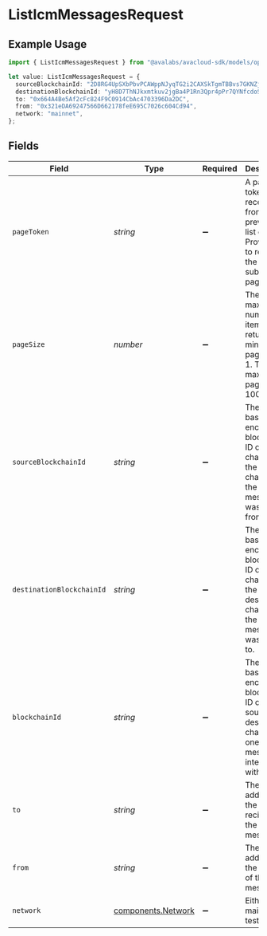 # ListIcmMessagesRequest

## Example Usage

```typescript
import { ListIcmMessagesRequest } from "@avalabs/avacloud-sdk/models/operations";

let value: ListIcmMessagesRequest = {
  sourceBlockchainId: "2D8RG4UpSXbPbvPCAWppNJyqTG2i2CAXSkTgmTBBvs7GKNZjsY",
  destinationBlockchainId: "yH8D7ThNJkxmtkuv2jgBa4P1Rn3Qpr4pPr7QYNfcdoS6k6HWp",
  to: "0x664A4Be5Af2cFc824F9C0914CbAc4703396Da2DC",
  from: "0x321eDA69247566D662178feE695C7026c604Cd94",
  network: "mainnet",
};
```

## Fields

| Field                                                                                                       | Type                                                                                                        | Required                                                                                                    | Description                                                                                                 | Example                                                                                                     |
| ----------------------------------------------------------------------------------------------------------- | ----------------------------------------------------------------------------------------------------------- | ----------------------------------------------------------------------------------------------------------- | ----------------------------------------------------------------------------------------------------------- | ----------------------------------------------------------------------------------------------------------- |
| `pageToken`                                                                                                 | *string*                                                                                                    | :heavy_minus_sign:                                                                                          | A page token, received from a previous list call. Provide this to retrieve the subsequent page.             |                                                                                                             |
| `pageSize`                                                                                                  | *number*                                                                                                    | :heavy_minus_sign:                                                                                          | The maximum number of items to return. The minimum page size is 1. The maximum pageSize is 100.             | 10                                                                                                          |
| `sourceBlockchainId`                                                                                        | *string*                                                                                                    | :heavy_minus_sign:                                                                                          | The base58 encoded blockchain ID or evm chain ID of the source chain that the ICM message was sent from.    | 2D8RG4UpSXbPbvPCAWppNJyqTG2i2CAXSkTgmTBBvs7GKNZjsY                                                          |
| `destinationBlockchainId`                                                                                   | *string*                                                                                                    | :heavy_minus_sign:                                                                                          | The base58 encoded blockchain ID or evm chain ID of the destination chain that the ICM message was sent to. | yH8D7ThNJkxmtkuv2jgBa4P1Rn3Qpr4pPr7QYNfcdoS6k6HWp                                                           |
| `blockchainId`                                                                                              | *string*                                                                                                    | :heavy_minus_sign:                                                                                          | The base58 encoded blockchain ID of either source or destination chain that one ICM message interacts with. |                                                                                                             |
| `to`                                                                                                        | *string*                                                                                                    | :heavy_minus_sign:                                                                                          | The address of the recipient of the ICM message.                                                            | 0x664A4Be5Af2cFc824F9C0914CbAc4703396Da2DC                                                                  |
| `from`                                                                                                      | *string*                                                                                                    | :heavy_minus_sign:                                                                                          | The address of the sender of the ICM message.                                                               | 0x321eDA69247566D662178feE695C7026c604Cd94                                                                  |
| `network`                                                                                                   | [components.Network](../../models/components/network.md)                                                    | :heavy_minus_sign:                                                                                          | Either mainnet or testnet/fuji.                                                                             | mainnet                                                                                                     |